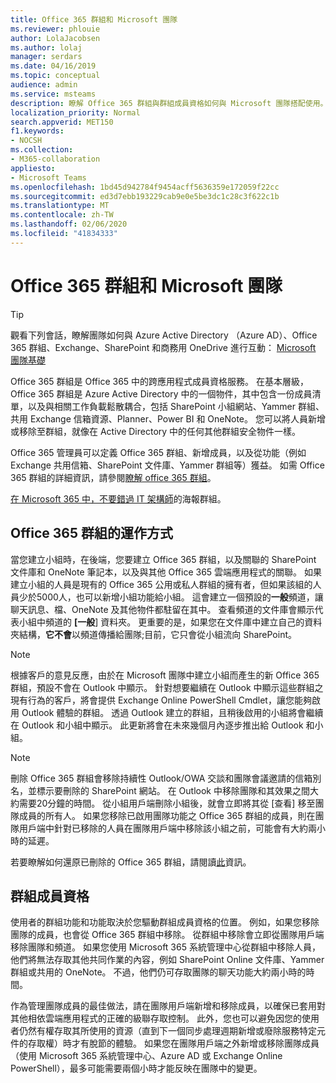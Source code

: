 ```yaml
---
title: Office 365 群組和 Microsoft 團隊
ms.reviewer: phlouie
author: LolaJacobsen
ms.author: lolaj
manager: serdars
ms.date: 04/16/2019
ms.topic: conceptual
audience: admin
ms.service: msteams
description: 瞭解 Office 365 群組與群組成員資格如何與 Microsoft 團隊搭配使用。
localization_priority: Normal
search.appverid: MET150
f1.keywords:
- NOCSH
ms.collection:
- M365-collaboration
appliesto:
- Microsoft Teams
ms.openlocfilehash: 1bd45d942784f9454acff5636359e172059f22cc
ms.sourcegitcommit: ed3d7ebb193229cab9e0e5be3dc1c28c3f622c1b
ms.translationtype: MT
ms.contentlocale: zh-TW
ms.lasthandoff: 02/06/2020
ms.locfileid: "41834333"
---
```

<a name="office-365-groups-and-microsoft-teams"></a>Office 365 群組和 Microsoft 團隊
=====================================

> [!Tip]
> 觀看下列會話，瞭解團隊如何與 Azure Active Directory （Azure AD）、Office 365 群組、Exchange、SharePoint 和商務用 OneDrive 進行互動： [Microsoft 團隊基礎](https://aka.ms/teams-foundations)

Office 365 群組是 Office 365 中的跨應用程式成員資格服務。 在基本層級，Office 365 群組是 Azure Active Directory 中的一個物件，其中包含一份成員清單，以及與相關工作負載鬆散耦合，包括 SharePoint 小組網站、Yammer 群組、共用 Exchange 信箱資源、Planner、Power BI 和 OneNote。 您可以將人員新增或移除至群組，就像在 Active Directory 中的任何其他群組安全物件一樣。

Office 365 管理員可以定義 Office 365 群組、新增成員，以及從功能（例如 Exchange 共用信箱、SharePoint 文件庫、Yammer 群組等）獲益。 如需 Office 365 群組的詳細資訊，請參閱[瞭解 office 365 群組](https://support.office.com/article/Learn-about-Office-365-groups-b565caa1-5c40-40ef-9915-60fdb2d97fa2)。

[在 Microsoft 365 中，不要錯過 IT 架構師](teams-architecture-solutions-posters.md#groups-in-microsoft-365)的海報群組。

<a name="how-office-365-groups-work"></a>Office 365 群組的運作方式
--------------------------

當您建立小組時，在後端，您要建立 Office 365 群組，以及關聯的 SharePoint 文件庫和 OneNote 筆記本，以及與其他 Office 365 雲端應用程式的關聯。 如果建立小組的人員是現有的 Office 365 公用或私人群組的擁有者，但如果該組的人員少於5000人，也可以新增小組功能給小組。 這會建立一個預設的**一般**頻道，讓聊天訊息、檔、OneNote 及其他物件都駐留在其中。 查看頻道的文件庫會顯示代表小組中頻道的 **[一般**] 資料夾。 更重要的是，如果您在文件庫中建立自己的資料夾結構，**它不會**以頻道傳播給團隊;目前，它只會從小組流向 SharePoint。

> [!NOTE]
> 根據客戶的意見反應，由於在 Microsoft 團隊中建立小組而產生的新 Office 365 群組，預設不會在 Outlook 中顯示。 針對想要繼續在 Outlook 中顯示這些群組之現有行為的客戶，將會提供 Exchange Online PowerShell Cmdlet，讓您能夠啟用 Outlook 體驗的群組。 透過 Outlook 建立的群組，且稍後啟用的小組將會繼續在 Outlook 和小組中顯示。 此更新將會在未來幾個月內逐步推出給 Outlook 和小組。

> [!NOTE]
> 刪除 Office 365 群組會移除持續性 Outlook/OWA 交談和團隊會議邀請的信箱別名，並標示要刪除的 SharePoint 網站。 在 Outlook 中移除團隊和其效果之間大約需要20分鐘的時間。 從小組用戶端刪除小組後，就會立即將其從 [查看] 移至團隊成員的所有人。 如果您移除已啟用團隊功能之 Office 365 群組的成員，則在團隊用戶端中針對已移除的人員在團隊用戶端中移除該小組之前，可能會有大約兩小時的延遲。
>
>若要瞭解如何還原已刪除的 Office 365 群組，請閱讀[此](https://support.office.com/article/Restore-a-deleted-Office-365-Group-b7c66b59-657a-4e1a-8aa0-8163b1f4eb54)資訊。

<a name="group-membership"></a>群組成員資格
----------------

使用者的群組功能和功能取決於您驅動群組成員資格的位置。 例如，如果您移除團隊的成員，也會從 Office 365 群組中移除。 從群組中移除會立即從團隊用戶端移除團隊和頻道。 如果您使用 Microsoft 365 系統管理中心從群組中移除人員，他們將無法存取其他共同作業的內容，例如 SharePoint Online 文件庫、Yammer 群組或共用的 OneNote。 不過，他們仍可存取團隊的聊天功能大約兩小時的時間。

作為管理團隊成員的最佳做法，請在團隊用戶端新增和移除成員，以確保已套用對其他相依雲端應用程式的正確的級聯存取控制。 此外，您也可以避免因您的使用者仍然有權存取其所使用的資源（直到下一個同步處理週期新增或廢除服務特定元件的存取權）時才有脫節的體驗。 如果您在團隊用戶端之外新增或移除團隊成員（使用 Microsoft 365 系統管理中心、Azure AD 或 Exchange Online PowerShell），最多可能需要兩個小時才能反映在團隊中的變更。
